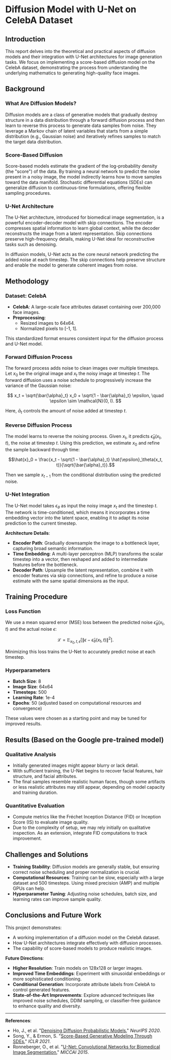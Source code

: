 # Diffusion Model with U-Net on CelebA Dataset

## Introduction
This report delves into the theoretical and practical aspects of diffusion models and their integration with U-Net architectures for image generation tasks. We focus on implementing a score-based diffusion model on the CelebA dataset, demonstrating the process from understanding the underlying mathematics to generating high-quality face images.

## Background

### What Are Diffusion Models?
Diffusion models are a class of generative models that gradually destroy structure in a data distribution through a forward diffusion process and then learn to reverse this process to generate data samples from noise. They leverage a Markov chain of latent variables that starts from a simple distribution (e.g., Gaussian noise) and iteratively refines samples to match the target data distribution.

### Score-Based Diffusion
Score-based models estimate the gradient of the log-probability density (the "score") of the data. By training a neural network to predict the noise present in a noisy image, the model indirectly learns how to move samples toward the data manifold. Stochastic differential equations (SDEs) can generalize diffusion to continuous-time formulations, offering flexible sampling procedures.

### U-Net Architecture
The U-Net architecture, introduced for biomedical image segmentation, is a powerful encoder-decoder model with skip connections. The encoder compresses spatial information to learn global context, while the decoder reconstructs the image from a latent representation. Skip connections preserve high-frequency details, making U-Net ideal for reconstructive tasks such as denoising.

In diffusion models, U-Net acts as the core neural network predicting the added noise at each timestep. The skip connections help preserve structure and enable the model to generate coherent images from noise.

## Methodology

### Dataset: CelebA
- **CelebA**: A large-scale face attributes dataset containing over 200,000 face images.
- **Preprocessing**: 
  - Resized images to 64x64.
  - Normalized pixels to [-1, 1].
  
This standardized format ensures consistent input for the diffusion process and U-Net model.

### Forward Diffusion Process
The forward process adds noise to clean images over multiple timesteps. Let $x_0$ be the original image and $x_t$ the noisy image at timestep $t$. The forward diffusion uses a noise schedule to progressively increase the variance of the Gaussian noise:

$$
x_t = \sqrt{\bar{\alpha}_t} x_0 + \sqrt{1 - \bar{\alpha}_t} \epsilon, \quad \epsilon \sim \mathcal{N}(0, I).
$$

Here, $\bar{\alpha}_t$ controls the amount of noise added at timestep $t$.

### Reverse Diffusion Process
The model learns to reverse the noising process. Given $x_t$, it predicts $\hat{\epsilon}_\theta(x_t, t)$, the noise at timestep $t$. Using this prediction, we estimate $x_0$ and refine the sample backward through time:

$$\hat{x}_0 = \frac{x_t - \sqrt{1 - \bar{\alpha}_t} \hat{\epsilon}_\theta(x_t, t)}{\sqrt{\bar{\alpha}_t}}.$$

Then we sample $x_{t-1}$ from the conditional distribution using the predicted noise.

### U-Net Integration
The U-Net model takes $\epsilon_\theta$ as input the noisy image $x_t$ and the timestep $t$. The network is time-conditioned, which means it incorporates a time embedding vector into the latent space, enabling it to adapt its noise prediction to the current timestep.

**Architecture Details**:
- **Encoder Path**: Gradually downsample the image to a bottleneck layer, capturing broad semantic information.
- **Time Embedding**: A multi-layer perceptron (MLP) transforms the scalar timestep into a vector, then reshaped and added to intermediate features before the bottleneck.
- **Decoder Path**: Upsample the latent representation, combine it with encoder features via skip connections, and refine to produce a noise estimate with the same spatial dimensions as the input.

## Training Procedure

### Loss Function
We use a mean squared error (MSE) loss between the predicted noise $\hat{\epsilon}_\theta(x_t, t)$ and the actual noise $\epsilon$:

$$\mathcal{L} = \mathbb{E}_{x_0, t, \epsilon}\left[ \|\epsilon - \hat{\epsilon}_\theta(x_t, t) \|^2\right].$$

Minimizing this loss trains the U-Net to accurately predict noise at each timestep.

### Hyperparameters
- **Batch Size**: 8
- **Image Size**: 64x64
- **Timesteps**: 500
- **Learning Rate**: 1e-4
- **Epochs**: 50 (adjusted based on computational resources and convergence)

These values were chosen as a starting point and may be tuned for improved results.

## Results (Based on the Google pre-trained model)

### Qualitative Analysis
- Initially generated images might appear blurry or lack detail.
- With sufficient training, the U-Net begins to recover facial features, hair structure, and facial attributes.
- The final samples resemble realistic human faces, though some artifacts or less realistic attributes may still appear, depending on model capacity and training duration.

### Quantitative Evaluation
- Compute metrics like the Fréchet Inception Distance (FID) or Inception Score (IS) to evaluate image quality.
- Due to the complexity of setup, we may rely initially on qualitative inspection. As an extension, integrate FID computations to track improvement.

## Challenges and Solutions

- **Training Stability**: Diffusion models are generally stable, but ensuring correct noise scheduling and proper normalization is crucial.
- **Computational Resources**: Training can be slow, especially with a large dataset and 500 timesteps. Using mixed precision (AMP) and multiple GPUs can help.
- **Hyperparameter Tuning**: Adjusting noise schedules, batch size, and learning rates can improve sample quality.

## Conclusions and Future Work

This project demonstrates:
- A working implementation of a diffusion model on the CelebA dataset.
- How U-Net architectures integrate effectively with diffusion processes.
- The capability of score-based models to produce realistic images.

**Future Directions**:
- **Higher Resolution**: Train models on 128x128 or larger images.
- **Improved Time Embeddings**: Experiment with sinusoidal embeddings or more sophisticated conditioning.
- **Conditional Generation**: Incorporate attribute labels from CelebA to control generated features.
- **State-of-the-Art Improvements**: Explore advanced techniques like improved noise schedules, DDIM sampling, or classifier-free guidance to enhance quality and diversity.

---

**References**:
- Ho, J., et al. "[Denoising Diffusion Probabilistic Models.](documentation/denoising-diffusion-proba-mod.pdf)" *NeurIPS 2020*.
- Song, Y., & Ermon, S. "[Score-Based Generative Modeling Through SDEs.](documentation/score-based_gen_mod_SDE.pdf)" *ICLR 2021*.
- Ronneberger, O., et al. "[U-Net: Convolutional Networks for Biomedical Image Segmentation.](documentation/u-net_paper.pdf)" *MICCAI 2015*.
